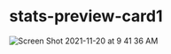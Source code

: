 # stats-preview-card1


![Screen Shot 2021-11-20 at 9 41 36 AM](https://user-images.githubusercontent.com/92414210/142736097-43f4ad38-a58f-4796-989f-db4e45d27748.png)
